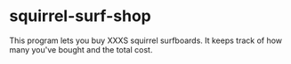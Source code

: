 # squirrel-surf-shop
This program lets you buy XXXS squirrel surfboards. It keeps track of how many you've bought and the total cost.
